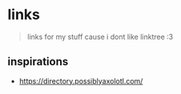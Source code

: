 # links
> links for my stuff cause i dont like linktree :3

## inspirations
- https://directory.possiblyaxolotl.com/